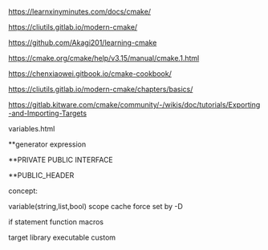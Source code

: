 https://learnxinyminutes.com/docs/cmake/

https://cliutils.gitlab.io/modern-cmake/

https://github.com/Akagi201/learning-cmake

https://cmake.org/cmake/help/v3.15/manual/cmake.1.html

https://chenxiaowei.gitbook.io/cmake-cookbook/

https://cliutils.gitlab.io/modern-cmake/chapters/basics/

https://gitlab.kitware.com/cmake/community/-/wikis/doc/tutorials/Exporting-and-Importing-Targets

variables.html

**generator expression

**PRIVATE PUBLIC INTERFACE 

**PUBLIC_HEADER

concept:

variable(string,list,bool)
    scope
    cache force set by -D

if statement
function
macros

target
    library
    executable
    custom


